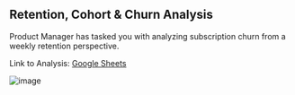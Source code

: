 ## Retention, Cohort & Churn Analysis

Product Manager has tasked you with analyzing subscription churn from a weekly retention perspective.

Link to Analysis: [Google Sheets](https://docs.google.com/spreadsheets/d/1kzb6JSlelhPKenNs6ql8iu1HlA3NdOUeDtsBWSB20JU/edit?usp=sharing)

![image](https://github.com/user-attachments/assets/ae2fd928-0fcf-49f5-9a1e-a657af3174b5)

